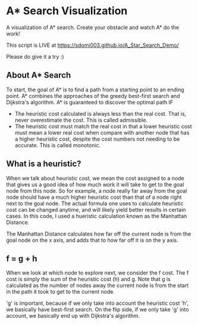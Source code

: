 # A* Search Visualization
A visualization of A* search. Create your obstacle and watch A* do the work!

This script is LIVE at https://sdomi003.github.io/A_Star_Search_Demo/

Please do give it a try :)

## About A* Search
To start, the goal of A* is to find a path from a starting point to an ending point.
A* combines the approaches of the greedy best-first search and Dijkstra's algorithm.
A* is guaranteed to discover the optimal path IF 
- The heuristic cost calculated is always less than the real cost. That is, never overestimate the cost. This is called admissible.
- The heuristic cost must match the real cost in that a lower heuristic cost must mean a lower real cost when compare with another node that has a higher heuristic cost, despite the cost numbers not needing to be accurate. This is called monotonic.
## What is a heuristic?
When we talk about heuristic cost, we mean the cost assigned to a node that gives us a good idea of how much work it will take to get to the goal node from this node. So for example, a node really far away from the goal node should have a much higher heuristic cost than that of a node right next to the goal node.
The actual formula one uses to calculate heuristic cost can be changed anytime, and will likely yield better results in certain cases.
In this code, I used a hueristic calculation known as the Manhattan Distance.

The Manhattan Distance calculates how far off the current node is from the goal node on the x axis, and adds that to how far off it is on the y axis.

## f = g + h
When we look at which node to explore next, we consider the f cost. The f cost is simply the sum of the heuristic cost (h) and g. Note that g is calculated as the number of nodes away the current node is from the start in the path it took to get to the current node.

'g' is important, because if we only take into account the heuristic cost 'h', we basically have best-first search.
On the flip side, if we only take 'g' into account, we basically end up with Dijkstra's algorithm.

